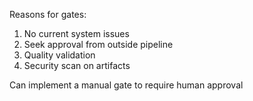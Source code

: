 Reasons for gates:

1. No current system issues
2. Seek approval from outside pipeline
3. Quality validation
4. Security scan on artifacts

Can implement a manual gate to require human approval